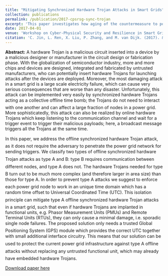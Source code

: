 ```yaml
---
title: "Mitigating Synchronized Hardware Trojan Attacks in Smart Grids"
collection: publications
permalink: /publication/2017-cpsrsg-sync-trojan
excerpt: 'This paper investigates how aging of the countermeasure to power side channel analysis will affect their effectiveness.'
date: 2017-04-01
venue: 'Workshop on Cyber-Physical Security and Resilience in Smart Grids (CPSR-SG@CPSWeek)'
citation: 'C. Jin, L. Ren, X. Liu, P. Zhang, and M. van Dijk. (2017). &quot;Mitigating Synchronized Hardware Trojan Attacks in Smart Grids&quot; <i>Workshop on Cyber-Physical Security and Resilience in Smart Grids (CPSR-SG@CPSWeek)</i>. '
---
```


<b>Abstract:</b> A hardware Trojan is a malicious circuit inserted into a device by a malicious designer or manufacturer in the circuit design or fabrication phase. With the globalization of semiconductor industry, more and more chips and devices are designed, integrated and fabricated by untrusted manufacturers, who can potentially insert hardware Trojans for launching attacks after the devices are deployed. Moreover, the most damaging attack in a smart grid is a large scale electricity failure, which can cause very serious consequences that are worse than any disaster. Unfortunately, this attack can be implemented very easily by synchronized hardware Trojans acting as a collective offline time bomb; the Trojans do not need to interact with one another and can affect a large fraction of nodes in a power grid. More sophisticatedly, this attack can also be realized by online hardware Trojans which keep listening to the communication channel and wait for a trigger event to trigger their malicious payloads; here, a broadcast message triggers all the Trojans at the same time.

In this paper, we address the offline synchronized hardware Trojan attack, as it does not require the adversary to penetrate the power grid network for sending triggers. We classify two types of offline synchronized hardware Trojan attacks as type A and B: type B requires communication between different nodes, and type A does not. The hardware Trojans needed for type B turn out to be much more complex (and therefore larger in area size) than those for type A. In order to prevent type A attacks we suggest to enforce each power grid node to work in an unique time domain which has a random time offset to Universal Coordinated Time (UTC). This isolation principle can mitigate type A offline synchronized hardware Trojan attacks in a smart grid, such that even if hardware Trojans are implanted in functional units, e.g. Phasor Measurement Units (PMUs) and Remote Terminal Units (RTUs), they can only cause a minimal damage, i.e. sporadic single node failures. The proposed solution only needs a trusted Global Positioning System (GPS) module which provides the correct UTC together with small additional interface circuitry. This means that our solution can be used to protect the current power grid infrastructure against type
A offline attacks without replacing any untrusted functional unit, which may already have embedded hardware Trojans.

[Download paper here](http://dl.acm.org/citation.cfm?id=3055394)
